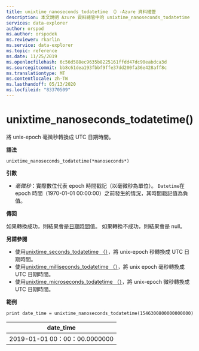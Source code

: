 ```yaml
---
title: unixtime_nanoseconds_todatetime （）-Azure 資料總管
description: 本文說明 Azure 資料總管中的 unixtime_nanoseconds_todatetime （）。
services: data-explorer
author: orspod
ms.author: orspodek
ms.reviewer: rkarlin
ms.service: data-explorer
ms.topic: reference
ms.date: 11/25/2019
ms.openlocfilehash: 6c56d588ec9635b8225161ffdd47dc90eabdca3d
ms.sourcegitcommit: bb8c61dea193fbbf9ffe37dd200fa36e428aff8c
ms.translationtype: MT
ms.contentlocale: zh-TW
ms.lasthandoff: 05/13/2020
ms.locfileid: "83370509"
---
```

# <a name="unixtime_nanoseconds_todatetime"></a>unixtime_nanoseconds_todatetime()

將 unix-epoch 毫微秒轉換成 UTC 日期時間。

**語法**

`unixtime_nanoseconds_todatetime(*nanoseconds*)`

**引數**

* *毫微秒*：實際數位代表 epoch 時間戳記（以毫微秒為單位）。 `Datetime`在 epoch 時間（1970-01-01 00:00:00）之前發生的情況，其時間戳記值為負值。

**傳回**

如果轉換成功，則結果會是[日期時間](./scalar-data-types/datetime.md)值。 如果轉換不成功，則結果會是 null。

**另請參閱**

* 使用[unixtime_seconds_todatetime （）](unixtime-seconds-todatetimefunction.md)，將 unix-epoch 秒轉換成 UTC 日期時間。
* 使用[unixtime_milliseconds_todatetime （）](unixtime-milliseconds-todatetimefunction.md)，將 unix epoch 毫秒轉換成 UTC 日期時間。
* 使用[unixtime_microseconds_todatetime （）](unixtime-microseconds-todatetimefunction.md)，將 unix-epoch 微秒轉換成 UTC 日期時間。

**範例**

<!-- csl: https://help.kusto.windows.net/Samples  -->
```kusto
print date_time = unixtime_nanoseconds_todatetime(1546300800000000000)
```

|date_time|
|---|
|2019-01-01 00：00：00.0000000|
